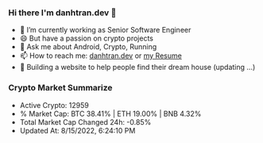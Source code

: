 ### Hi there I'm danhtran.dev 👋

- 🔭 I’m currently working as Senior Software Engineer
- 😄 But have a passion on crypto projects
- 💬 Ask me about Android, Crypto, Running 
- 📫 How to reach me: <a href="https://danhtran.dev" target="_blank">danhtran.dev</a> or <a href="Developer-Resume.pdf" target="_blank">my Resume</a>
- 🌱 Building a website to help people find their dream house (updating ...)

### Crypto Market Summarize
- Active Crypto: 12959
- % Market Cap: BTC 38.41% | ETH 19.00% | BNB 4.32%
- Total Market Cap Changed 24h: -0.85%
- Updated At: 8/15/2022, 6:24:10 PM
